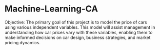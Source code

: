 # Machine-Learning-CA
Objective: The primary goal of this project is to model the price of cars using various independent variables. This model will assist management in understanding how car prices vary with these variables, enabling them to make informed decisions on car design, business strategies, and market pricing dynamics.
